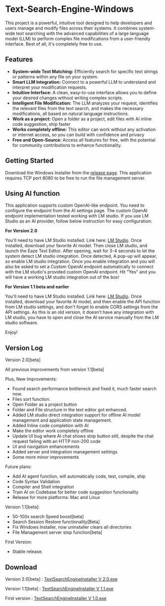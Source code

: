 # Text-Search-Engine-Windows

 <p>
        This project is a powerful, intuitive tool designed to help developers and users manage and modify files across their systems. It combines system-wide text searching with the advanced capabilities of a large language model (LLM) to perform complex file modifications from a user-friendly interface. Best of all, it's completely free to use.
    </p>

<h2>Features</h2>
    <ul>
        <li><strong>System-wide Text Matching:</strong> Efficiently search for specific text strings or patterns within any file on your system.</li>
        <li><strong>Smart LLM Integration:</strong> Connect to a powerful LLM to understand and interpret your modification requests.</li>
        <li><strong>Intuitive Interface:</strong> A clean, easy-to-use interface allows you to define your desired changes without writing complex scripts.</li>
        <li><strong>Intelligent File Modification:</strong> The LLM analyzes your request, identifies the relevant files from the text search, and makes the necessary modifications, all based on natural language instructions.</li>
     <li><strong>Work as a project:</strong> Open a folder as a project, edit files with AI inline code suggestion, ship faster</li>
     <li><strong>Works completely offline:</strong> This editor can work without any activation or internet access, so you can build with confidence and privacy</li>
        <li><strong>Free and Open-Source:</strong> Access all features for free, with the potential for community contributions to enhance functionality.</li>
    </ul>

  <h2>Getting Started</h2>
    <p>
        Download the Windows Installer from the <a href="https://github.com/nurujjamanpollob/Text-Search-Engine-Windows/releases">release page</a>. This application requires TCP port 8080 to be free to run the file management server.
    </p>
    <p>

   <h2> Using AI function </h2>

 This application supports custom OpenAI-like endpoint. You need to configure the endpoint from the AI settings page. 
 The custom OpenAI endpoint implementation tested working with LM studio. If you use LM Studio as an AI provider, follow below instruction for easy configuration:

 <b>For Version 2.0</b>

 You'll need to have LM Studio installed. Link here: <a href="https://lmstudio.ai/">LM Studio</a>. Once installed, download your favorite AI model. Then close LM studio, 
 and launch the Eaze Text Editor. After opening, wait for 3-4 seconds to let the system detect LM studio integration. Once detected, A pop-up will appear, so enable LM studio integration. 
 Once you enable integration and you will also be asked to set a Custom OpenAI endpoint automatically to connect with the LM studio's provided custom OpenAI endpoint.
 Hit "Yes" and you will have a working LM studio integration out of the box!

  <b>For Version 1.1 beta and earlier</b>
     
  You'll need to have LM Studio installed. Link here: <a href="https://lmstudio.ai/">LM Studio</a>. Once installed, download your favorite AI model, and then enable the API function from LM studio settings, and don't forget to enable CORS settings from the API settings.
  As this is an old version, it doesn't have any integration with LM studio, you have to open and close the AI service manually from the LM studio software.
  </p>

  <p>Enjoy!</p>

  <h2>Version Log</h2>

 Version 2.0[beta]

All previous improvements from version 1.1[beta]

Plus, New Improvements: 
  
  <ul>
   <li>Found search performance bottleneck and fixed it, much faster search now.</li>
   <li>Files sort function.</li>
   <li>Open Folder as a project button</li>
   <li>Folder and File structure in the text editor got enhanced.</li>
   <li>Added LM studio direct integration support for offline AI model management and application state management.</li>
   <li> Added Inline code completion with AI </li>
   <li> Make the editor work completely offline </li>
   <li> Update UI bug where AI chat shows stop button still, despite the chat request failing with an HTTP non-200 code </li>
   <li> UI and navigation enhancements </li>
  <li> Added server and integration management settings </li>
   <li> Some more minor improvements</li>
  </ul>
  
  Future plans:
  
  <ul>
  <li> Add AI agent function, will automatically code, test, compile, ship </li>
  <li> Code Syntax Validation </li>
  <li> Compiler and Shell integration </li>
  <li> Train AI on Codebase for better code suggestion functionality </li>
  <li> Release for more platforms: Mac and Linux</li>
  </ul>


   Version 1.1[beta]: 
  
  <ul>
   <li>50-100x search Speed boost[beta]</li>
   <li>Search Session Restore functionality[Beta]</li>
   <li>Fix Windows Installer, now uninstaller clears all directories </li>
   <li>File Management server stop function[beta]</li>
  </ul>

  First Version: 
  
  <ul><li>Stable release.</li></ul>
  
  <h2> Download</h2>  
  
  Version 2.0[beta] : <a href="https://github.com/nurujjamanpollob/Text-Search-Engine-Windows/releases/download/version-1.1-win-x86_64/TextSearchEngineInstaller.exe">TextSearchEngineInstaller V 2.0.exe</a>

  Version 1.1[beta] : <a href="https://github.com/nurujjamanpollob/Text-Search-Engine-Windows/releases/download/version-1.1-win-x86_64/TextSearchEngineInstaller.exe">TextSearchEngineInstaller V 1.1.exe</a>

   First version : <a href="https://github.com/nurujjamanpollob/Text-Search-Engine-Windows/releases/download/version-1.0.0-win-x86_64/TextSearchEngineInstaller.exe">TextSearchEngineInstaller V 1.0.exe</a> <br><br>

  

